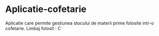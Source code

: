 # Aplicatie-cofetarie
Aplicatie care permite gestiunea stocului de materii prime folosite intr-o cofetarie.
Limbaj folosit : C
